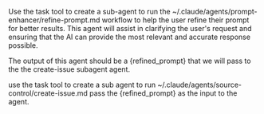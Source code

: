 Use the task tool to create a sub-agent to run the ~/.claude/agents/prompt-enhancer/refine-prompt.md workflow to help the user refine their prompt for better results. This agent will assist in clarifying the user's request and ensuring that the AI can provide the most relevant and accurate response possible.

The output of this agent should be a {refined_prompt} that we will pass to the the create-issue subagent agent.

use the task tool to create a sub agent to run ~/.claude/agents/source-control/create-issue.md pass the {refined_prompt} as the input to the agent.
